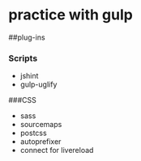 # practice with gulp

##plug-ins
### Scripts
- jshint
- gulp-uglify

###CSS
- sass
- sourcemaps
- postcss
- autoprefixer
- connect for livereload

